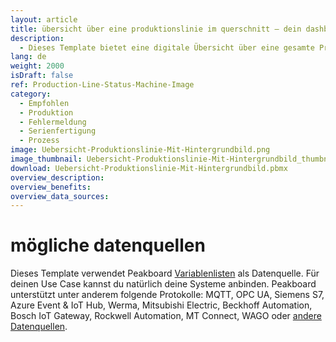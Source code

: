 ```yaml
---
layout: article
title: übersicht über eine produktionslinie im querschnitt ― dein dashboard für produktionsanlagen
description: 
  - Dieses Template bietet eine digitale Übersicht über eine gesamte Produktionslinie in der Fertigung und sorgt für mehr Transparenz am Arbeitsplatz. Das Hintergrundbild dieses Dashboard ist eine generische Zeichnung der Maschine, an der einzelne Arbeitsschritte beleuchtet werden können. Dadurch kann der aktuelle Status von verschiedenen Arbeitsschritten angezeigt und eventuelle Fehler schneller behoben werden, was die Effizienz auf dem Shopfloor steigert sowie Monitoring und Maintenance der Anlage deutlich vereinfacht. Lade dir das Template direkt herunter und binde deine individuellen Datenquellen ganz einfach an!
lang: de
weight: 2000
isDraft: false
ref: Production-Line-Status-Machine-Image
category:
  - Empfohlen
  - Produktion
  - Fehlermeldung
  - Serienfertigung
  - Prozess
image: Uebersicht-Produktionslinie-Mit-Hintergrundbild.png
image_thumbnail: Uebersicht-Produktionslinie-Mit-Hintergrundbild_thumbnail.png
download: Uebersicht-Produktionslinie-Mit-Hintergrundbild.pbmx
overview_description:
overview_benefits:
overview_data_sources:
---
```

# mögliche datenquellen
Dieses Template verwendet Peakboard [Variablenlisten](https://help.peakboard.com/scripting/de-variables.html) als Datenquelle. Für deinen Use Case kannst du natürlich deine Systeme anbinden. Peakboard unterstützt unter anderem folgende Protokolle: MQTT, OPC UA, Siemens S7, Azure Event & IoT Hub, Werma, Mitsubishi Electric, Beckhoff Automation, Bosch IoT Gateway, Rockwell Automation, MT Connect, WAGO oder [andere Datenquellen](https://peakboard.com/schnittstellen/).